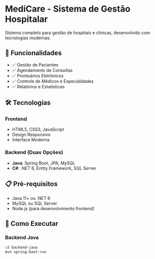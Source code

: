# MediCare - Sistema de Gestão Hospitalar

Sistema completo para gestão de hospitais e clínicas, desenvolvido com tecnologias modernas.

## 🚀 Funcionalidades

- ✅ Gestão de Pacientes
- ✅ Agendamento de Consultas
- ✅ Prontuários Eletrônicos
- ✅ Controle de Médicos e Especialidades
- ✅ Relatórios e Estatísticas

## 🛠️ Tecnologias

### Frontend
- HTML5, CSS3, JavaScript
- Design Responsivo
- Interface Moderna

### Backend (Duas Opções)
- **Java**: Spring Boot, JPA, MySQL
- **C#**: .NET 6, Entity Framework, SQL Server

## 📋 Pré-requisitos

- Java 11+ ou .NET 6
- MySQL ou SQL Server
- Node.js (para desenvolvimento frontend)

## 🚀 Como Executar

### Backend Java
```bash
cd backend-java
mvn spring-boot:run
